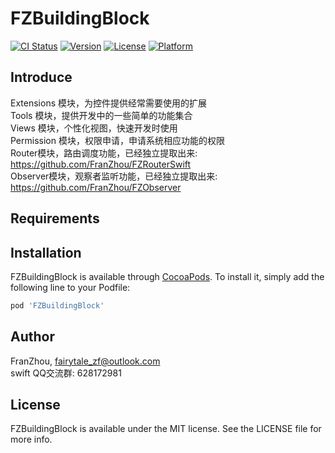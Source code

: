 # FZBuildingBlock


[![CI Status](https://img.shields.io/travis/zhoufan123/FZBuildingBlock.svg?style=flat)](https://travis-ci.org/zhoufan123/FZBuildingBlock)
[![Version](https://img.shields.io/cocoapods/v/FZBuildingBlock.svg?style=flat)](https://cocoapods.org/pods/FZBuildingBlock)
[![License](https://img.shields.io/cocoapods/l/FZBuildingBlock.svg?style=flat)](https://cocoapods.org/pods/FZBuildingBlock)
[![Platform](https://img.shields.io/cocoapods/p/FZBuildingBlock.svg?style=flat)](https://cocoapods.org/pods/FZBuildingBlock)


## Introduce

Extensions 模块，为控件提供经常需要使用的扩展<br/>
Tools 模块，提供开发中的一些简单的功能集合<br/>
Views 模块，个性化视图，快速开发时使用<br/>
Permission 模块，权限申请，申请系统相应功能的权限<br/>
Router模块，路由调度功能，已经独立提取出来:  https://github.com/FranZhou/FZRouterSwift <br/>
Observer模块，观察者监听功能，已经独立提取出来:  https://github.com/FranZhou/FZObserver  <br/>


## Requirements

## Installation

FZBuildingBlock is available through [CocoaPods](https://cocoapods.org). To install
it, simply add the following line to your Podfile:


```ruby
pod 'FZBuildingBlock'
```

## Author

FranZhou, fairytale_zf@outlook.com<br/>
swift QQ交流群: 628172981

## License

FZBuildingBlock is available under the MIT license. See the LICENSE file for more info.
